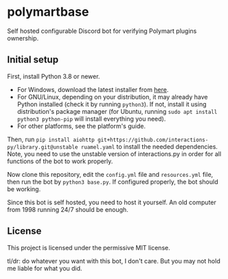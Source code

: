 # polymartbase
 Self hosted configurable Discord bot for verifying Polymart plugins ownership.

## Initial setup
 First, install Python 3.8 or newer. 
 * For Windows, download the latest installer from [here](https://www.python.org/).
 * For GNU/Linux, depending on your distribution, it may already have Python installed (check it by running `python3`). If not, install it using distribution's package manager (for Ubuntu, running `sudo apt install python3 python-pip` will install everything you need).
 * For other platforms, see the platform's guide.

 Then, run `pip install aiohttp git+https://github.com/interactions-py/library.git@unstable ruamel.yaml` to install the needed dependencies. Note, you need to use the unstable version of interactions.py in order for all functions of the bot to work properly.

 Now clone this repository, edit the `config.yml` file and `resources.yml` file, then run the bot by `python3 base.py`. If configured properly, the bot should be working.

 Since this bot is self hosted, you need to host it yourself. An old computer from 1998 running 24/7 should be enough.

## License
 This project is licensed under the permissive MIT license.
 
 tl/dr: do whatever you want with this bot, I don't care. But you may not hold me liable for what you did.
